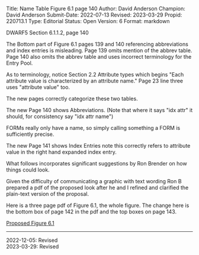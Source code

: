 Title:       Name Table Figure 6.1 page 140
Author:      David Anderson
Champion:    David Anderson
Submit-Date: 2022-07-13
Revised:     2023-03-29
Propid:      220713.1
Type:        Editorial
Status:      Open
Version:     6
Format:      markdown

DWARF5 Section 6.1.1.2, page 140

The Bottom part of Figure 6.1 pages 139 and 140 referencing
abbreviations and index entries is misleading.
Page 139 omits mention of the abbrev table.
Page 140 also omits the abbrev table and uses
incorrect terminology for the Entry Pool.

As to terminology, notice Section 2.2 Attribute types which
begins "Each attribute value is characterized by an attribute name."
Page 23 line three uses "attribute value" too.

The new pages correctly categorize these two tables.

The new Page 140 shows Abbreviations.
(Note that where it says "idx attr"
it should, for consistency say "idx attr name")

FORMs really only have a name, so simply calling
something a FORM is sufficiently precise.

The new Page 141 shows Index Entries
note this correctly refers to attribute value
in the right hand expanded index entry.

What follows incorporates significant suggestions by Ron Brender
on how things could look.

Given the difficulty of communicating a graphic with text wording Ron B
prepared a pdf of the proposed look after he and I refined and clarified
the plain-text version of the proposal.

Here is a three page pdf of Figure 6.1, the whole figure.
The  change here is the bottom box of page 142 in the pdf
and the top boxes on page 143.

[Proposed Figure 6.1](../doc/Issue_220713.1_dwarf6-proposed-fig6.1-20221205.pdf)

---

2022-12-05:  Revised  
2023-03-29:  Revised
